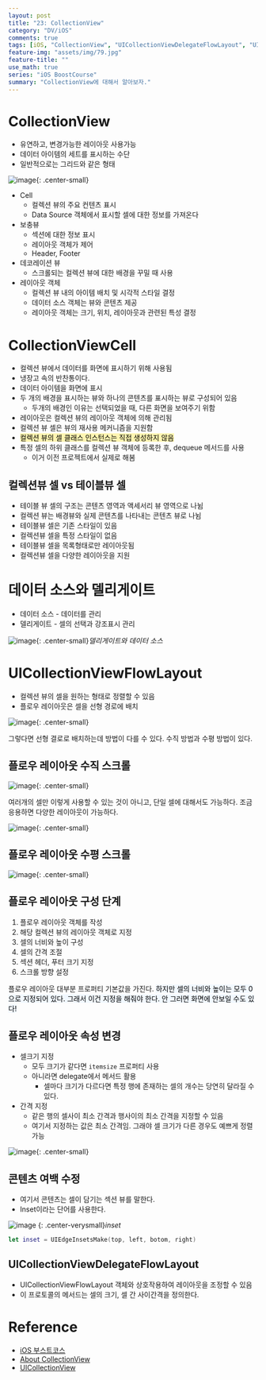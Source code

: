 ```yaml
---
layout: post
title: "23: CollectionView"
category: "DV/iOS"
comments: true
tags: [iOS, "CollectionView", "UICollectionViewDelegateFlowLayout", "UICollectionView", "UICollectionViewCell"]
feature-img: "assets/img/79.jpg"
feature-title: ""
use_math: true
series: "iOS BoostCourse"
summary: "CollectionView에 대해서 알아보자."
---
```


# CollectionView

* 유연하고, 변경가능한 레이아웃 사용가능
* 데이터 아이템의 세트를 표시하는 수단
* 일반적으로는 그리드와 같은 형태


![image](https://user-images.githubusercontent.com/37871541/125154505-45103980-e195-11eb-8acf-ee469e0e856f.png){: .center-small}

* Cell
  * 컬렉션 뷰의 주요 컨텐츠 표시
  * Data Source 객체에서 표시할 셀에 대한 정보를 가져온다
* 보충뷰
  * 섹션에 대한 정보 표시
  * 레이아웃 객체가 제어
  * Header, Footer
* 데코레이션 뷰
  * 스크롤되는 컬렉션 뷰에 대한 배경을 꾸밀 때 사용
* 레이아웃 객체
  * 컬렉션 뷰 내의 아이템 배치 및 시각적 스타일 결정
  * 데이터 소스 객체는 뷰와 콘텐츠 제공
  * 레이아웃 객체는 크기, 위치, 레이아웃과 관련된 특성 결정


# CollectionViewCell

* 컬렉션 뷰에서 데이터를 화면에 표시하기 위해 사용됨
* 냉장고 속의 반찬통이다.
* 데이터 아이템을 화면에 표시
* 두 개의 배경을 표시하는 뷰와 하나의 콘텐츠를 표시하는 뷰로 구성되어 있음
  * 두개의 배경인 이유는 선택되었을 때, 다른 화면을 보여주기 위함
* 레이아웃은 컬렉션 뷰의 레이아웃 객체에 의해 관리됨
* 컬렉션 뷰 셀은 뷰의 재사용 메커니즘을 지원함
* <mark style='background-color: #fff5b1'> 컬렉션 뷰의 셀 클래스 인스턴스는 직접 생성하지 않음 </mark>
* 특정 셀의 하위 클래스를 컬렉션 뷰 객체에 등록한 후, dequeue 메서드를 사용
  * 이거 이전 프로젝트에서 실제로 해봄

## 컬렉션뷰 셀 vs 테이블뷰 셀

* 테이블 뷰 셀의 구조는 콘텐츠 영역과 액세서리 뷰 영역으로 나뉨
* 컬렉션 뷰는 배경뷰와 실제 콘텐츠를 나타내는 콘텐츠 뷰로 나뉨
* 테이블뷰 셀은 기존 스타일이 있음
* 컬렉션뷰 셀을 특정 스타일이 없음
* 테이블뷰 셀을 목록형태로만 레이아웃됨
* 컬렉션뷰 셀을 다양한 레이아웃을 지원


# 데이터 소스와 델리게이트

* 데이터 소스 - 데이터를 관리
* 델리게이트 - 셀의 선택과 강조표시 관리

![image](https://user-images.githubusercontent.com/37871541/125155179-054b5100-e199-11eb-8d28-14913362436a.png){: .center-small}_델리게이트와 데이터 소스_



# UICollectionViewFlowLayout

* 컬렉션 뷰의 셀을 원하는 형태로 정렬할 수 있음
* 플로우 레이아웃은 셀을 선형 경로에 배치

![image](https://user-images.githubusercontent.com/37871541/125156415-38451300-e1a0-11eb-8257-0781186cf38e.png){: .center-small}


그렇다면 선형 결로로 배치하는데 방법이 다를 수 있다. 수직 방법과 수평 방법이 있다.

## 플로우 레이아웃 수직 스크롤

![image](https://user-images.githubusercontent.com/37871541/125156447-632f6700-e1a0-11eb-9cf3-e7d3a06f6d3a.png){: .center-small}


여러개의 셀만 이렇게 사용할 수 있는 것이 아니고, 단일 셀에 대해서도 가능하다. 조금 응용하면 다양한 레이아웃이 가능하다.

![image](https://user-images.githubusercontent.com/37871541/125156486-9e319a80-e1a0-11eb-87f5-bd822eb0d551.png){: .center-small}


## 플로우 레이아웃 수평 스크롤

![image](https://user-images.githubusercontent.com/37871541/125156448-675b8480-e1a0-11eb-85d4-b168966466a6.png){: .center-small}


## 플로우 레이아웃 구성 단계

1. 플로우 레이아웃 객체를 작성
2. 해당 컬렉션 뷰의 레이아웃 객체로 지정
3. 셀의 너비와 높이 구성
4. 셀의 간격 조절
5. 섹션 헤더, 푸터 크기 지정
6. 스크롤 방향 설정

 플로우 레이아웃 대부분 프로퍼티 기본값을 가진다. <mark style='background-color: #f1f8ff'> 하지만 셀의 너비와 높이는 모두 0으로 지정되어 있다. 그래서 이건 지정을 해줘야 한다. 안 그러면 화면에 안보일 수도 있다! </mark>


 ## 플로우 레이아웃 속성 변경

 * 셀크기 지정
   * 모두 크기가 같다면 `itemsize` 프로퍼티 사용
   * 아니라면 delegate에서 메서드 활용
     * 셀마다 크기가 다르다면 특정 행에 존재하는 셀의 개수는 당연히 달라질 수 있다.
 * 간격 지정
   * 같은 행의 셀사이 최소 간격과 행사이의 최소 간격을 지정할 수 있음
   * 여기서 지정하는 값은 최소 간격임. 그래야 셀 크기가 다른 경우도 예쁘게 정렬 가능

![image](https://user-images.githubusercontent.com/37871541/125156648-84448780-e1a1-11eb-8909-760bb602338f.png){: .center-small}


## 콘텐츠 여백 수정

* 여기서 콘텐츠는 셀이 담기는 섹션 뷰를 말한다.
* Inset이라는 단어를 사용한다.

![image](https://user-images.githubusercontent.com/37871541/125156690-c1a91500-e1a1-11eb-841e-1832dd5f1d2f.png) {: .center-verysmall}_inset_


```swift
let inset = UIEdgeInsetsMake(top, left, botom, right)
```


## UICollectionViewDelegateFlowLayout

* UICollectionViewFlowLayout 객체와 상호작용하여 레이아웃을 조정할 수 있음
* 이 프로토콜의 메서드는 셀의 크기, 셀 간 사이간격을 정의한다.


# Reference

* [iOS 부스트코스](https://www.boostcourse.org/mo326/lecture/16903/?isDesc=false)
* [About CollectionView](https://developer.apple.com/library/archive/documentation/WindowsViews/Conceptual/CollectionViewPGforIOS/Introduction/Introduction.html)
* [UICollectionView](https://developer.apple.com/documentation/uikit/uicollectionview)